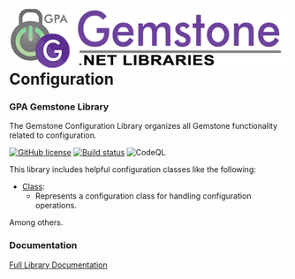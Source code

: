 <img align="right" src="img/gemstone-wide-600.png" alt="gemstone logo">

# Configuration
### GPA Gemstone Library

The Gemstone Configuration Library organizes all Gemstone functionality related to configuration.

[![GitHub license](https://img.shields.io/github/license/gemstone/configuration?color=4CC61E)](https://github.com/gemstone/configuration/blob/master/LICENSE)
[![Build status](https://ci.appveyor.com/api/projects/status/j8fj7jbneienyh6h?svg=true)](https://ci.appveyor.com/project/ritchiecarroll/configuration)
![CodeQL](https://github.com/gemstone/configuration/workflows/CodeQL/badge.svg)

This library includes helpful configuration classes like the following:

* [Class](https://gemstone.github.io/configuration/help/html/T_gemstone_configuration_Class.htm):
  * Represents a configuration class for handling configuration operations.

Among others.

### Documentation
[Full Library Documentation](https://gemstone.github.io/configuration/help)

